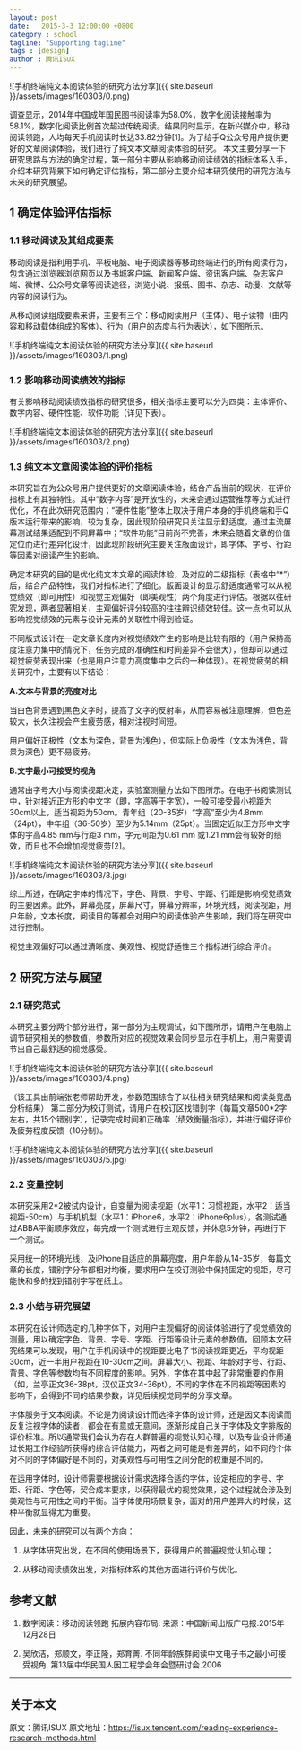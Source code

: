 ```yaml
---
layout: post
date:   2015-3-3 12:00:00 +0800
category : school
tagline: "Supporting tagline"
tags : [design]
author : 腾讯ISUX
---
```






![手机终端纯文本阅读体验的研究方法分享]({{ site.baseurl }}/assets/images/160303/0.png)

调查显示，2014年中国成年国民图书阅读率为58.0%，数字化阅读接触率为58.1%，数字化阅读比例首次超过传统阅读。结果同时显示，在新兴媒介中，移动阅读领跑，人均每天手机阅读时长达33.82分钟[1]。为了给手Q公众号用户提供更好的文章阅读体验，我们进行了纯文本文章阅读体验的研究。
本文主要分享一下研究思路与方法的确定过程，第一部分主要从影响移动阅读绩效的指标体系入手，介绍本研究背景下如何确定评估指标，第二部分主要介绍本研究使用的研究方法与未来的研究展望。

 

## 1 确定体验评估指标

### 1.1 移动阅读及其组成要素

移动阅读是指利用手机、平板电脑、电子阅读器等移动终端进行的所有阅读行为，包含通过浏览器浏览网页以及书城客户端、新闻客户端、资讯客户端、杂志客户端、微博、公众号文章等阅读途径，浏览小说、报纸、图书、杂志、动漫、文献等内容的阅读行为。

从移动阅读组成要素来讲，主要有三个：移动阅读用户（主体）、电子读物（由内容和移动载体组成的客体）、行为（用户的态度与行为表达），如下图所示。

![手机终端纯文本阅读体验的研究方法分享]({{ site.baseurl }}/assets/images/160303/1.png)

### 1.2 影响移动阅读绩效的指标

有关影响移动阅读绩效指标的研究很多，相关指标主要可以分为四类：主体评价、数字内容、硬件性能、软件功能（详见下表）。

![手机终端纯文本阅读体验的研究方法分享]({{ site.baseurl }}/assets/images/160303/2.png)

### 1.3 纯文本文章阅读体验的评价指标

本研究旨在为公众号用户提供更好的文章阅读体验，结合产品当前的现状，在评价指标上有其独特性。其中“数字内容”是开放性的，未来会通过运营推荐等方式进行优化，不在此次研究范围内；“硬件性能”整体上取决于用户本身的手机终端和手Q版本运行带来的影响，较为复杂，因此现阶段研究只关注显示舒适度，通过主流屏幕测试结果适配到不同屏幕中；“软件功能”目前尚不完善，未来会随着文章的价值定位而进行差异化设计，因此现阶段研究主要关注版面设计，即字体、字号、行距等因素对阅读产生的影响。

确定本研究的目的是优化纯文本文章的阅读体验，及对应的二级指标（表格中“*”）后，结合产品特性，我们对指标进行了细化。版面设计的显示舒适度通常可以从视觉绩效（即可用性）和视觉主观偏好（即美观性）两个角度进行评估。根据以往研究发现，两者显著相关，主观偏好评分较高的往往辨识绩效较佳。这一点也可以从影响视觉绩效的元素与设计元素的关联性中得到验证。

不同版式设计在一定文章长度内对视觉绩效产生的影响是比较有限的（用户保持高度注意力集中的情况下，任务完成的准确性和时间差异不会很大），但却可以通过视觉疲劳表现出来（也是用户注意力高度集中之后的一种体现）。在视觉疲劳的相关研究中，主要有以下结论：

**A.文本与背景的亮度对比**

当白色背景遇到黑色文字时，提高了文字的反射率，从而容易被注意理解，但色差较大，长久注视会产生疲劳感，相对注视时间短。

用户偏好正极性（文本为深色，背景为浅色），但实际上负极性（文本为浅色，背景为深色）更不易疲劳。

**B.文字最小可接受的视角**

通常由字号大小与阅读视距决定，实验室测量方法如下图所示。在电子书阅读测试中，针对接近正方形的中文字（即，字高等于字宽），一般可接受最小视距为30cm以上，适当视距为50cm。青年组（20-35岁）“字高”至少为4.8mm（24pt），中年组（36-50岁）至少为5.14mm（25pt）。当固定近似正方形中文字体的字高4.85 mm与行距3 mm，字元间距为0.61 mm 或1.21 mm会有较好的绩效，而且也不会增加视觉疲劳[2]。

![手机终端纯文本阅读体验的研究方法分享]({{ site.baseurl }}/assets/images/160303/3.jpg)

综上所述，在确定字体的情况下，字色、背景、字号、字距、行距是影响视觉绩效的主要因素。此外，屏幕亮度，屏幕尺寸，屏幕分辨率，环境光线，阅读视距，用户年龄，文本长度，阅读目的等都会对用户的阅读体验产生影响，我们将在研究中进行控制。

视觉主观偏好可以通过清晰度、美观性、视觉舒适性三个指标进行综合评价。

## 2 研究方法与展望

### 2.1 研究范式

本研究主要分两个部分进行，第一部分为主观调试，如下图所示，请用户在电脑上调节研究相关的参数值，参数所对应的视觉效果会同步显示在手机上，用户需要调节出自己最舒适的视觉感受。

![手机终端纯文本阅读体验的研究方法分享]({{ site.baseurl }}/assets/images/160303/4.png)

（该工具由前端张老师帮助开发，参数范围综合了以往相关研究结果和阅读类竞品分析结果）
第二部分为校订测试，请用户在校订区找错别字（每篇文章500*2字左右，共15个错别字），记录完成时间和正确率（绩效衡量指标），并进行偏好评价及疲劳程度反馈（10分制）。

![手机终端纯文本阅读体验的研究方法分享]({{ site.baseurl }}/assets/images/160303/5.jpg)

### 2.2 变量控制

本研究采用2*2被试内设计，自变量为阅读视距（水平1：习惯视距，水平2：适当视距-50cm）与手机机型（水平1：iPhone6，水平2：iPhone6plus），各测试通过ABBA平衡顺序效应，每完成一个测试进行主观反馈，并休息5分钟，再进行下一个测试。

采用统一的环境光线，及iPhone自适应的屏幕亮度，用户年龄从14-35岁，每篇文章的长度，错别字分布都相对均衡，要求用户在校订测验中保持固定的视距，尽可能快和多的找到错别字写在纸上。

### 2.3 小结与研究展望

本研究在设计师选定的几种字体下，对用户主观偏好的阅读体验进行了视觉绩效的测量，用以确定字色、背景、字号、字距、行距等设计元素的参数值。回顾本文研究结果可以发现，用户在手机阅读中的视距要比电子书阅读视距更近，平均视距30cm，近一半用户视距在10-30cm之间。屏幕大小、视距、年龄对字号、行距、背景、字色等参数均有不同程度的影响。另外，字体在其中起了非常重要的作用（如，兰亭正文36-38pt，汉仪正文34-36pt），不同的字体在不同视距等因素的影响下，会得到不同的结果参数，详见后续视觉同学的分享文章。

字体服务于文本阅读。不论是为阅读设计而选择字体的设计师，还是因文本阅读而反复注视字体的读者，都会在有意或无意间，逐渐形成自己关于字体及文字排版的评价标准。所以通常我们会认为存在人群普遍的视觉认知心理，以及专业设计师通过长期工作经验所获得的综合评估能力，两者之间可能是有差异的，如不同的个体对不同的字体偏好是不同的，对美观性与可用性之间分配的权重是不同的。

在运用字体时，设计师需要根据设计需求选择合适的字体，设定相应的字号、字距、行距、字色等，契合成本要求，以获得最优的视觉效果，这个过程就会涉及到美观性与可用性之间的平衡。当字体使用场景复杂，面对的用户差异大的时候，这种平衡就显得尤为重要。

因此，未来的研究可以有两个方向：

1. 从字体研究出发，在不同的使用场景下，获得用户的普遍视觉认知心理；

2. 从移动阅读绩效出发，对指标体系的其他方面进行评价与优化。

## 参考文献

1. 数字阅读：移动阅读领跑 拓展内容布局. 来源：中国新闻出版广电报.2015年12月28日

2. 吴欣洁，郑顺文，李正隆，郑育菁. 不同年龄族群阅读中文电子书之最小可接受视角. 第13届中华民国人因工程学会年会暨研讨会.2006

---

## 关于本文

原文：腾讯ISUX
原文地址：<https://isux.tencent.com/reading-experience-research-methods.html>